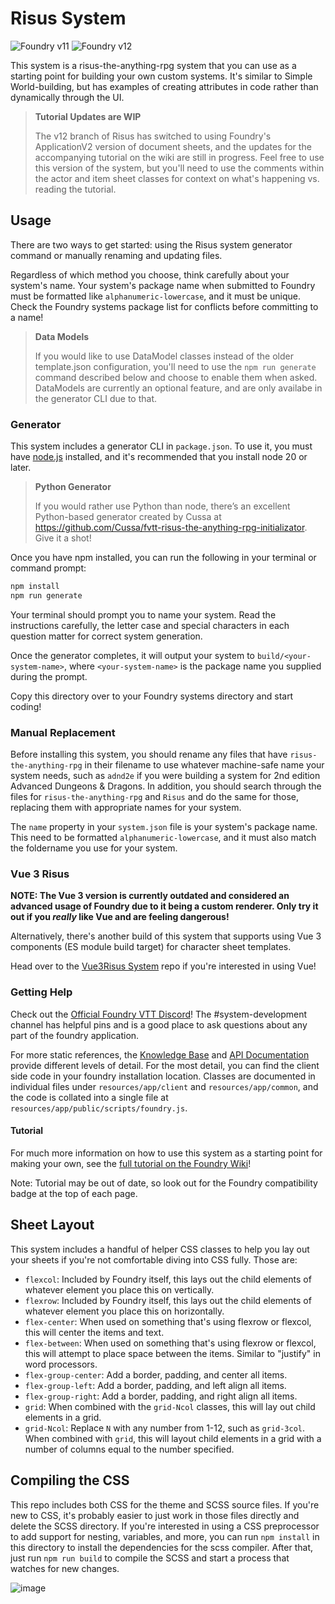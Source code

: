 # Risus System

![Foundry v11](https://img.shields.io/badge/foundry-v11-green) ![Foundry v12](https://img.shields.io/badge/foundry-v12-green)

This system is a risus-the-anything-rpg system that you can use as a starting point for building your own custom systems. It's similar to Simple World-building, but has examples of creating attributes in code rather than dynamically through the UI.

> **Tutorial Updates are WIP**
> 
> The v12 branch of Risus has switched to using Foundry's ApplicationV2 version of document sheets, and the updates for the accompanying tutorial on the wiki are still in progress. Feel free to use this version of the system, but you'll need to use the comments within the actor and item sheet classes for context on what's happening vs. reading the tutorial.

## Usage

There are two ways to get started: using the Risus system generator command or manually renaming and updating files.

Regardless of which method you choose, think carefully about your system's name. Your system's package name when submitted to Foundry must be formatted like `alphanumeric-lowercase`, and it must be unique. Check the Foundry systems package list for conflicts before committing to a name!

> **Data Models**
>
> If you would like to use DataModel classes instead of the older template.json configuration, you'll need to use the `npm run generate` command described below and choose to enable them when asked. DataModels are currently an optional feature, and are only availabe in the generator CLI due to that.

### Generator

This system includes a generator CLI in `package.json`. To use it, you must have [node.js](https://nodejs.org) installed, and it's recommended that you install node 20 or later.

> **Python Generator**
> 
> If you would rather use Python than node, there’s an excellent Python-based generator created by Cussa at https://github.com/Cussa/fvtt-risus-the-anything-rpg-initializator. Give it a shot!

Once you have npm installed, you can run the following in your terminal or command prompt:

```bash
npm install
npm run generate
```

Your terminal should prompt you to name your system. Read the instructions carefully, the letter case and special characters in each question matter for correct system generation.

Once the generator completes, it will output your system to `build/<your-system-name>`, where `<your-system-name>` is the package name you supplied during the prompt.

Copy this directory over to your Foundry systems directory and start coding!

### Manual Replacement

Before installing this system, you should rename any files that have `risus-the-anything-rpg` in their filename to use whatever machine-safe name your system needs, such as `adnd2e` if you were building a system for 2nd edition Advanced Dungeons & Dragons. In addition, you should search through the files for `risus-the-anything-rpg` and `Risus` and do the same for those, replacing them with appropriate names for your system.

The `name` property in your `system.json` file is your system's package name. This need to be formatted `alphanumeric-lowercase`, and it must also match the foldername you use for your system.

### Vue 3 Risus

**NOTE: The Vue 3 version is currently outdated and considered an advanced usage of Foundry due to it being a custom renderer. Only try it out if you _really_ like Vue and are feeling dangerous!**

Alternatively, there's another build of this system that supports using Vue 3 components (ES module build target) for character sheet templates.

Head over to the [Vue3Risus System](https://gitlab.com/asacolips-projects/foundry-mods/vue3risus-the-anything-rpg) repo if you're interested in using Vue!

### Getting Help

Check out the [Official Foundry VTT Discord](https://discord.gg/foundryvtt)! The #system-development channel has helpful pins and is a good place to ask questions about any part of the foundry application.

For more static references, the [Knowledge Base](https://foundryvtt.com/kb/) and [API Documentation](https://foundryvtt.com/api/) provide different levels of detail. For the most detail, you can find the client side code in your foundry installation location. Classes are documented in individual files under `resources/app/client` and `resources/app/common`, and the code is collated into a single file at `resources/app/public/scripts/foundry.js`.

#### Tutorial

For much more information on how to use this system as a starting point for making your own, see the [full tutorial on the Foundry Wiki](https://foundryvtt.wiki/en/development/guides/SD-tutorial)!

Note: Tutorial may be out of date, so look out for the Foundry compatibility badge at the top of each page.

## Sheet Layout

This system includes a handful of helper CSS classes to help you lay out your sheets if you're not comfortable diving into CSS fully. Those are:

- `flexcol`: Included by Foundry itself, this lays out the child elements of whatever element you place this on vertically.
- `flexrow`: Included by Foundry itself, this lays out the child elements of whatever element you place this on horizontally.
- `flex-center`: When used on something that's using flexrow or flexcol, this will center the items and text.
- `flex-between`: When used on something that's using flexrow or flexcol, this will attempt to place space between the items. Similar to "justify" in word processors.
- `flex-group-center`: Add a border, padding, and center all items.
- `flex-group-left`: Add a border, padding, and left align all items.
- `flex-group-right`: Add a border, padding, and right align all items.
- `grid`: When combined with the `grid-Ncol` classes, this will lay out child elements in a grid.
- `grid-Ncol`: Replace `N` with any number from 1-12, such as `grid-3col`. When combined with `grid`, this will layout child elements in a grid with a number of columns equal to the number specified.

## Compiling the CSS

This repo includes both CSS for the theme and SCSS source files. If you're new to CSS, it's probably easier to just work in those files directly and delete the SCSS directory. If you're interested in using a CSS preprocessor to add support for nesting, variables, and more, you can run `npm install` in this directory to install the dependencies for the scss compiler. After that, just run `npm run build` to compile the SCSS and start a process that watches for new changes.

![image](http://mattsmith.in/images/risus-the-anything-rpg.png)
